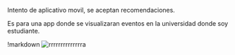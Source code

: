 Intento de aplicativo movil, se aceptan recomendaciones.

Es para una app donde se visualizaran eventos en la universidad donde soy estudiante.

!markdown  ![rrrrrrrrrrrrrra](https://github.com/user-attachments/assets/1b92bd5c-c2c4-43d2-9376-962cadb14cde)
